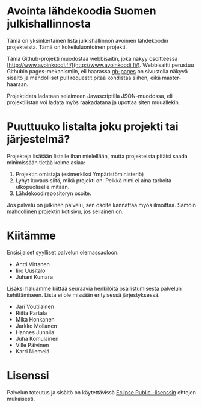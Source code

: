 # Avointa lähdekoodia Suomen julkishallinnosta

Tämä on yksinkertainen lista julkishallinnon avoimen lähdekoodin projekteista. Tämä on kokeiluluontoinen projekti.

Tämä Github-projekti muodostaa webbisaitin, joka näkyy osoitteessa [http://www.avoinkoodi.fi/](http://www.avoinkoodi.fi/). Webbisaitti perustuu Githubin
pages-mekanismiin, eli haarassa [gh-pages](https://github.com/solita/avoinkoodi/tree/gh-pages) on sivustolla näkyvä sisältö ja mahdolliset
pull requestit pitää kohdistaa siihen, eikä master-haaraan.

Projektidata ladataan selaimeen Javascriptilla JSON-muodossa, eli projektilistan voi ladata myös raakadatana ja upottaa siten muuallekin.

# Puuttuuko listalta joku projekti tai järjestelmä?

Projekteja lisätään listalle ihan mielellään, mutta projekteista pitäisi saada minimissään tietää kolme asiaa:

1. Projektin omistaja (esimerkiksi Ympäristöministeriö)
2. Lyhyt kuvaus siitä, mikä projekti on. Pelkkä nimi ei aina tarkoita ulkopuoliselle mitään.
3. Lähdekoodirepositoryn osoite.

Jos palvelu on julkinen palvelu, sen osoite kannattaa myös ilmoittaa. Samoin mahdollinen projektin kotisivu, jos sellainen on.

# Kiitämme

Ensisijaiset syylliset palvelun olemassaoloon:
* Antti Virtanen
* Iiro Uusitalo
* Juhani Kumara

Lisäksi haluamme kiittää seuraavia henkilöitä osallistumisesta palvelun kehittämiseen. Lista ei ole missään erityisessä järjestyksessä.
* Jari Voutilainen
* Riitta Partala
* Mika Honkanen
* Jarkko Moilanen
* Hannes Junnila
* Juha Komulainen
* Ville Päivinen
* Karri Niemelä


# Lisenssi

Palvelun toteutus ja sisältö on käytettävissä [Eclipse Public -lisenssin](https://github.com/solita/avoinkoodi/blob/master/LICENSE) ehtojen mukaisesti. 

